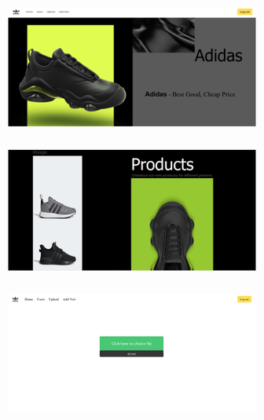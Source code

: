 
<p align="center">
  <img src="/1.png" alt="hi" class="inline"/>
</p>

<br />
<p align="center">
  <img src="/2.png" alt="hi" class="inline"/>
</p>

<br />

<p align="center">
  <img src="/3.png" alt="hi" class="inline"/>
</p>
